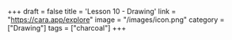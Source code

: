 +++
draft = false
title = 'Lesson 10 - Drawing'
link = "https://cara.app/explore"
image = "/images/icon.png"
category = ["Drawing"]
tags = ["charcoal"]
+++
